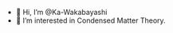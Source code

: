 - 👋 Hi, I’m @Ka-Wakabayashi
- 👀 I’m interested in Condensed Matter Theory.

<!---
wakaba2008/wakaba2008 is a ✨ special ✨ repository because its `README.md` (this file) appears on your GitHub profile.
You can click the Preview link to take a look at your changes.
--->
